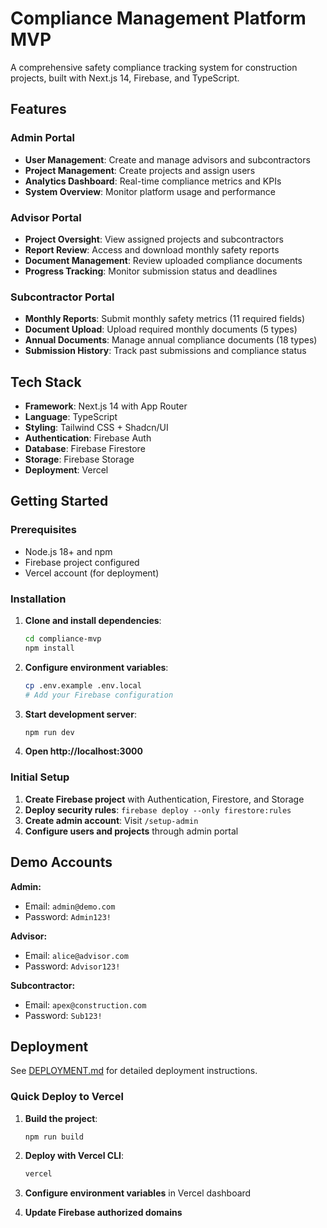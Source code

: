 # Compliance Management Platform MVP

A comprehensive safety compliance tracking system for construction projects, built with Next.js 14, Firebase, and TypeScript.

## Features

### Admin Portal
- **User Management**: Create and manage advisors and subcontractors
- **Project Management**: Create projects and assign users
- **Analytics Dashboard**: Real-time compliance metrics and KPIs
- **System Overview**: Monitor platform usage and performance

### Advisor Portal
- **Project Oversight**: View assigned projects and subcontractors
- **Report Review**: Access and download monthly safety reports
- **Document Management**: Review uploaded compliance documents
- **Progress Tracking**: Monitor submission status and deadlines

### Subcontractor Portal
- **Monthly Reports**: Submit monthly safety metrics (11 required fields)
- **Document Upload**: Upload required monthly documents (5 types)
- **Annual Documents**: Manage annual compliance documents (18 types)
- **Submission History**: Track past submissions and compliance status

## Tech Stack

- **Framework**: Next.js 14 with App Router
- **Language**: TypeScript
- **Styling**: Tailwind CSS + Shadcn/UI
- **Authentication**: Firebase Auth
- **Database**: Firebase Firestore
- **Storage**: Firebase Storage
- **Deployment**: Vercel

## Getting Started

### Prerequisites

- Node.js 18+ and npm
- Firebase project configured
- Vercel account (for deployment)

### Installation

1. **Clone and install dependencies**:
   ```bash
   cd compliance-mvp
   npm install
   ```

2. **Configure environment variables**:
   ```bash
   cp .env.example .env.local
   # Add your Firebase configuration
   ```

3. **Start development server**:
   ```bash
   npm run dev
   ```

4. **Open http://localhost:3000**

### Initial Setup

1. **Create Firebase project** with Authentication, Firestore, and Storage
2. **Deploy security rules**: `firebase deploy --only firestore:rules`
3. **Create admin account**: Visit `/setup-admin`
4. **Configure users and projects** through admin portal

## Demo Accounts

**Admin:**
- Email: `admin@demo.com`
- Password: `Admin123!`

**Advisor:**
- Email: `alice@advisor.com`
- Password: `Advisor123!`

**Subcontractor:**
- Email: `apex@construction.com`
- Password: `Sub123!`

## Deployment

See [DEPLOYMENT.md](./DEPLOYMENT.md) for detailed deployment instructions.

### Quick Deploy to Vercel

1. **Build the project**:
   ```bash
   npm run build
   ```

2. **Deploy with Vercel CLI**:
   ```bash
   vercel
   ```

3. **Configure environment variables** in Vercel dashboard

4. **Update Firebase authorized domains**
